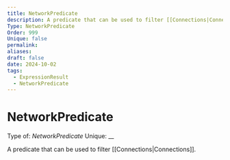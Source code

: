 ```yaml
---
title: NetworkPredicate
description: A predicate that can be used to filter [[Connections|Connections]].
Type: NetworkPredicate
Order: 999
Unique: false
permalink: 
aliases: 
draft: false
date: 2024-10-02
tags:
  - ExpressionResult
  - NetworkPredicate
---
```

# NetworkPredicate

Type of: _NetworkPredicate_
Unique: __

A predicate that can be used to filter [[Connections|Connections]].

